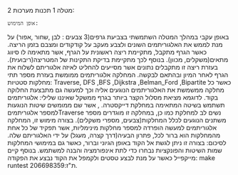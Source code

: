מטלה 1 תכנות מערכות 2:

	אופן המימוש: 
באופן עקבי במהלך המטלה השתמשתי בצביעת גרפים(3 צבעים : לבן ,שחור ,אפור) על מנת לממש את האלגוריתמים השונים ולצבע מעקב על קודקודים ומצבם בזמן הריצה.
כאשר הגרף מתקבל, מתקיימת ריצה ראשונית על הגרף, אשר מתאימה לו סיווג מתאים(משקלים, מכוון). בנוסף לכך מתקיימת בדיקת התקינות של המטריצה(ריבועית). בעזרת ריצה זו מתקבלים נתונים אשר מסייעים להחליט לאיזה אלגוריתם לשלוח את הגרף לאחר המיון ובהתאם לבקשה.
המחלקה אלגוריתמים ממומשת בעזרת מספר תתי מחלקות סטטיות:
Traverse, DFS ,BFS ,Dijkstra ,Belman_Ford ,Bipartite
כאשר כל מחלקה ממשמשת את האלגוריתמים הנוגעים אליה וכך למעשה גם מתבצעת החלוקה בקוד. לדוגמא מציאת מסלול הקצר ביותר בגרף ממשקל שאיננו שלילי: אלגוריתמים תשתמש בשיטה המתאימה במחלקת דייקסטרה.
, אשר שם ממומשים שיטות הנוגעות למספר אלגוריתמיםTraverse נשים לב למחלקת 
כמו כן, במחלקה זו מוגדרים מספר משתנים הנוגעים לכלל המחלקות(צבעים, מספרי משקלים).
בצורה מימוש זו, המחלקה אלגוריתמים למעשה הופרדה למספר מחלקות מינימליות, אשר תפקיד של כל אחת מהמחלקות הוא ברור לכל, פתרון הבעיה(דרך קצרה, מעגל) על ידי האלגוריתם שלה.
לסיכום: בצורה זו ניתן לגשת אל הקוד באופן הגיוני וברור, כאשר גם במימושי המחלקות שמות השיטות והפונקציות נבחרו כדי לתת אינפורמציה והבנה למשתמש.
בנוסף קיים מייקפייל כאשר על מנת לבצע טסטים ולקמפל את הקוד נבצע את הפקודה:
	 	    make runtest 
ת"ז:206698359.
